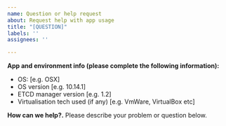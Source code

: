 ```yaml
---
name: Question or help request
about: Request help with app usage
title: "[QUESTION]"
labels: ''
assignees: ''

---
```


**App and environment info (please complete the following information):**
 - OS: [e.g. OSX]
 - OS version [e.g. 10.14.1]
 - ETCD manager version [e.g. 1.2]
 - Virtualisation tech used (if any) [e.g. VmWare, VirtualBox etc]

**How can we help?.**
Please describe your problem or question below.
